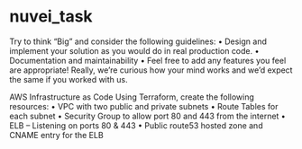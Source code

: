 # nuvei_task
Try to think “Big” and consider the following guidelines:
• Design and implement your solution as you would do in real production code.
• Documentation and maintainability
• Feel free to add any features you feel are appropriate! Really, we’re curious how your mind
works and we’d expect the same if you worked with us.

AWS Infrastructure as Code
Using Terraform, create the following resources:
• VPC with two public and private subnets
• Route Tables for each subnet
• Security Group to allow port 80 and 443 from the internet
• ELB – Listening on ports 80 & 443
• Public route53 hosted zone and CNAME entry for the ELB
